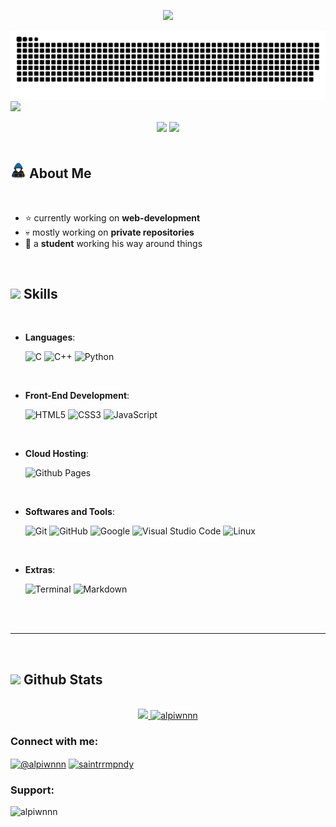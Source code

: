 <p align = center ><img src="https://github.com/alpiwnnn/alpiwnnn/assets/135938418/1e8a6062-413f-4ea3-9346-36fdc1c34e00"> </p>


<div>
<div align="center">
  <img  src="https://github.com/1999AZZAR/1999AZZAR/blob/main/resources/img/grid-snake.svg"
       alt="snake" /></a>
</div>

<img src="https://user-images.githubusercontent.com/73097560/115834477-dbab4500-a447-11eb-908a-139a6edaec5c.gif">
<p align = center ><img src="https://github.com/alpiwnnn/to.nabilaa/assets/135938418/e6ab0f19-7887-4c7f-8508-a7b288d5b4ae">
<img src="https://user-images.githubusercontent.com/73097560/115834477-dbab4500-a447-11eb-908a-139a6edaec5c.gif">

<br>
<br>

## <img src="https://github.com/0xAbdulKhalid/0xAbdulKhalid/raw/main/assets/mdImages/about_me.gif" width ="25"><b> About Me</b>
<br>

  
- ⭐ currently working on **web-development**
- 💀 mostly working on **private repositories**
- 👾 a **student** working his way around things
<br>

## <img src="https://media2.giphy.com/media/QssGEmpkyEOhBCb7e1/giphy.gif?cid=ecf05e47a0n3gi1bfqntqmob8g9aid1oyj2wr3ds3mg700bl&rid=giphy.gif" width ="25"><b> Skills</b>
<br>

<p align="center">

- **Languages**:
    
    ![C](https://img.shields.io/badge/C%20-%232370ED.svg?style=for-the-badge&logo=c&logoColor=white)
    ![C++](https://img.shields.io/badge/C++%20-%2300599C.svg?style=for-the-badge&logo=c%2B%2B&logoColor=white)
    ![Python](https://img.shields.io/badge/Python%20-%2314354C.svg?style=for-the-badge&logo=python&logoColor=white)

<br>   
    
- **Front-End Development**:

   ![HTML5](https://img.shields.io/badge/HTML5%20-%23E34F26.svg?style=for-the-badge&logo=html5&logoColor=white)
   ![CSS3](https://img.shields.io/badge/CSS%20-%231572B6.svg?style=for-the-badge&logo=css3&logoColor=white)
   ![JavaScript](https://img.shields.io/badge/JavaScript%20-%23F7DF1E.svg?style=for-the-badge&logo=javascript&logoColor=black)

<br>

- **Cloud Hosting**:

    ![Github Pages](https://img.shields.io/badge/GitHub%20Pages-%23327FC7.svg?style=for-the-badge&logo=github&logoColor=white)
    
<br>

- **Softwares and Tools**:

    ![Git](https://img.shields.io/badge/git-%23F05033.svg?style=for-the-badge&logo=git&logoColor=white)
    ![GitHub](https://img.shields.io/badge/github-%23121011.svg?style=for-the-badge&logo=github&logoColor=white)
    ![Google](https://img.shields.io/badge/google-%234285F4.svg?style=for-the-badge&logo=google&logoColor=white)
    ![Visual Studio Code](https://img.shields.io/badge/Visual%20Studio%20Code-0078d7.svg?style=for-the-badge&logo=visual-studio-code&logoColor=white)
    ![Linux](https://img.shields.io/badge/Linux-FCC624?style=for-the-badge&logo=linux&logoColor=black) 

<br>

- **Extras**:

    ![Terminal](https://img.shields.io/badge/Terminal-%23054020?style=for-the-badge&logo=gnu-bash&logoColor=white)
    ![Markdown](https://img.shields.io/badge/markdown-%23000000.svg?style=for-the-badge&logo=markdown&logoColor=white)   


</p>

<br>
<br>

-----

<br>


## <img src="https://media.giphy.com/media/iY8CRBdQXODJSCERIr/giphy.gif" width="35"><b> Github Stats </b>
<br>

<div align="center">

<a href="https://github.com/alpiwnnn/">
  <img src="https://github-readme-stats.vercel.app/api?username=alpiwnnn&include_all_commits=true&count_private=true&show_icons=true&line_height=20&title_color=#ebebf2&icon_color=2234AE&text_color=D3D3D3&bg_color=0,000000,130F40" width="450"/>
<img src="https://github-readme-stats.vercel.app/api/top-langs?username=alpiwnnn&show_icons=true&locale=en&layout=compact&line_height=20&title_color=#ebebf2&icon_color=2234AE&text_color=D3D3D3&bg_color=0,000000,130F40" width="375"  alt="alpiwnnn"/>

</a>
</div>

<div align="right">

  </div>
  </div>
<h3 align="left">Connect with me:</h3>
<p align="left">
<a href="https://twitter.com/alpiwnnn" target="blank"><img align="center" src="https://raw.githubusercontent.com/rahuldkjain/github-profile-readme-generator/master/src/images/icons/Social/twitter.svg" alt="@alpiwnnn" height="30" width="40" /></a>
<a href="https://fb.com/saintrrmpndy" target="blank"><img align="center" src="https://raw.githubusercontent.com/rahuldkjain/github-profile-readme-generator/master/src/images/icons/Social/facebook.svg" alt="saintrrmpndy" height="30" width="40" /></a>
</p>
<h3 align="left">Support:</h3>
<p><a href="https://ko-fi.com/alpiwnnn"> <img align="left" src="https://cdn.ko-fi.com/cdn/kofi3.png?v=3" height="50" width="210" alt="alpiwnnn" /></a></p><br><br>
